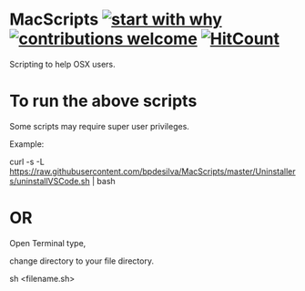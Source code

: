 # MacScripts [![start with why](https://img.shields.io/badge/start%20with-why%3F-brightgreen.svg?style=flat)](http://www.ted.com/talks/simon_sinek_how_great_leaders_inspire_action) [![contributions welcome](https://img.shields.io/badge/contributions-welcome-brightgreen.svg?style=flat)](https://github.com/bpdesilva/MacScripts/issues)  [![HitCount](http://hits.dwyl.io/bpdesilva/MacScripts.svg)](http://hits.dwyl.io/bpdesilva/MacScripts)
Scripting to help OSX users. 


# To run the above scripts

Some scripts may require super user privileges. 

Example:

curl -s -L https://raw.githubusercontent.com/bpdesilva/MacScripts/master/Uninstallers/uninstallVSCode.sh | bash

# OR 

Open Terminal type,

change directory to your file directory.

sh <filename.sh>
